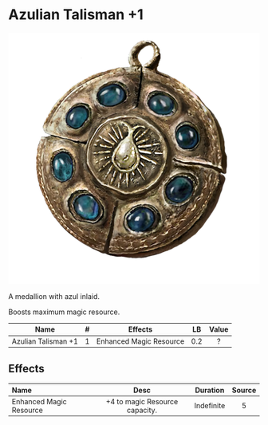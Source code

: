 # Azulian Talisman +1

![Copyrighted Image](AzulianTalisman+1.png)



A medallion with azul inlaid.

Boosts maximum magic resource.



|        Name        | # |         Effects         | LB | Value |
| :-----------------: | :-: | :---------------------: | :-: | :---: |
| Azulian Talisman +1 | 1 | Enhanced Magic Resource | 0.2 |   ?   |

## Effects

| Name                    |             Desc             |  Duration  | Source |
| :---------------------- | :----------------------------: | :--------: | :-----------: |
| Enhanced Magic Resource | +4 to magic Resource capacity. | Indefinite |       5       |
